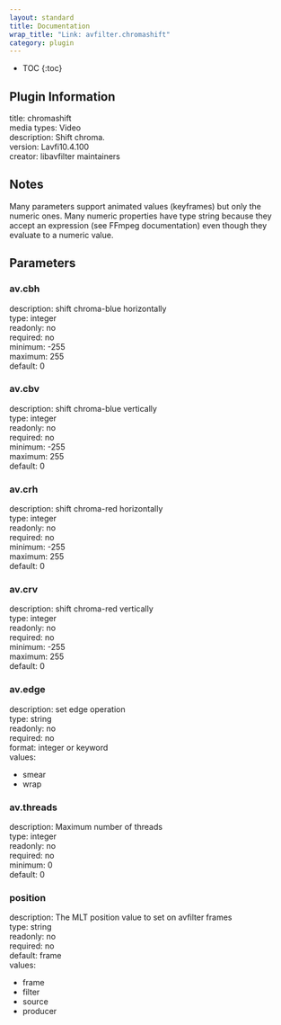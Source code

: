 ```yaml
---
layout: standard
title: Documentation
wrap_title: "Link: avfilter.chromashift"
category: plugin
---
```

* TOC
{:toc}

## Plugin Information

title: chromashift  
media types:
Video  
description: Shift chroma.  
version: Lavfi10.4.100  
creator: libavfilter maintainers  

## Notes

Many parameters support animated values (keyframes) but only the numeric ones. Many numeric properties have type string because they accept an expression (see FFmpeg documentation) even though they evaluate to a numeric value.

## Parameters

### av.cbh

  
description:
shift chroma-blue horizontally  
type: integer  
readonly: no  
required: no  
minimum: -255  
maximum: 255  
default: 0  

### av.cbv

  
description:
shift chroma-blue vertically  
type: integer  
readonly: no  
required: no  
minimum: -255  
maximum: 255  
default: 0  

### av.crh

  
description:
shift chroma-red horizontally  
type: integer  
readonly: no  
required: no  
minimum: -255  
maximum: 255  
default: 0  

### av.crv

  
description:
shift chroma-red vertically  
type: integer  
readonly: no  
required: no  
minimum: -255  
maximum: 255  
default: 0  

### av.edge

  
description:
set edge operation  
type: string  
readonly: no  
required: no  
format: integer or keyword  
values:  

* smear
* wrap

### av.threads

  
description:
Maximum number of threads  
type: integer  
readonly: no  
required: no  
minimum: 0  
default: 0  

### position

  
description:
The MLT position value to set on avfilter frames  
type: string  
readonly: no  
required: no  
default: frame  
values:  

* frame
* filter
* source
* producer

